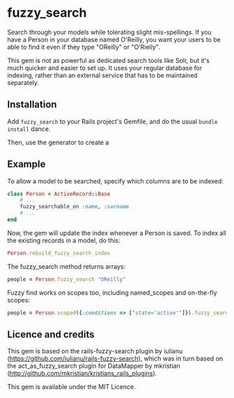 # fuzzy_search

Search through your models while tolerating slight mis-spellings. If you have a Person in your database named O'Reilly, you want your users to be able to find it even if they type "OReilly" or "O'Rielly".

This gem is not as powerful as dedicated search tools like Solr, but it's much quicker and easier to set up. It uses your regular database for indexing, rather than an external service that has to be maintained separately.

## Installation

Add `fuzzy_search` to your Rails project's Gemfile, and do the usual `bundle install` dance.

Then, use the generator to create a 

## Example

To allow a model to be searched, specify which columns are to be indexed:

```ruby
class Person < ActiveRecord::Base
    # ...
    fuzzy_searchable_on :name, :surname
    # ...
end
```
Now, the gem will update the index whenever a Person is saved. To index all the existing records in a model, do this:

```ruby
Person.rebuild_fuzzy_search_index
```

The fuzzy_search method returns arrays:

```ruby
people = Person.fuzzy_search "OReilly"
```

Fuzzy find works on scopes too, including named_scopes and on-the-fly scopes:

```ruby
people = Person.scoped({:conditions => ["state='active'"]}).fuzzy_search("OReilly")
```

## Licence and credits

This gem is based on the rails-fuzzy-search plugin by iulianu
(https://github.com/iulianu/rails-fuzzy-search), which was in
turn based on the act_as_fuzzy_search plugin for DataMapper
by mkristian (http://github.com/mkristian/kristians_rails_plugins).

This gem is available under the MIT Licence.
